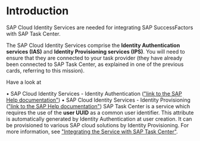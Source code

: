 # Introduction 
SAP Cloud Identity Services are needed for integrating SAP SuccessFactors with SAP Task Center.

The SAP Cloud Identity Services comprise the **Identity Authentication services (IAS)** and **Identity Provisioning services (IPS)**. You will need to ensure that they are connected to your task provider (they have already been connected to SAP Task Center, as explained in one of the previous cards, referring to this mission).

Have a look at

•	SAP Cloud Identity Services - Identity Authentication (["link to the SAP Help documentation"](https://help.sap.com/docs/IDENTITY_AUTHENTICATION))
•	SAP Cloud Identity Services - Identity Provisioning (["link to the SAP Help documentation"](https://help.sap.com/docs/IDENTITY_PROVISIONING))
SAP Task Center is a service which requires the use of the **user UUID** as a common user identifier. This attribute is automatically generated by Identity Authentication at user creation. It can be provisioned to various SAP cloud solutions by Identity Provisioning. For more information, see ["Integrating the Service with SAP Task Center"](https://help.sap.com/docs/IDENTITY_AUTHENTICATION/6d6d63354d1242d185ab4830fc04feb1/ab5e90ebb2914be9aa145494df048a32.html).